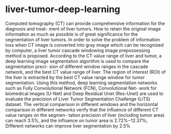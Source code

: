 # liver-tumor-deep-learning
Computed tomography (CT) can provide comprehensive information for the diagnosis and treat- ment of liver tumors. How to retain the original image information as much as possible is of great significance for the segmentation of liver tumors. In order to solve the problem of information loss when CT image is converted into gray image which can be recognized by computer, a liver tumor cascade windowing image prepossessing method is proposed. According to the CT value range of liver and tumor, a deep learning image segmentation algorithm is used to compare the segmentation preci- sion of different window ranges in the cascade network, and the best CT value range of liver. The region of interest (ROI) of the liver is extracted by the best CT value range window for tumor segmentation. Using this method, deep learning segmentation networks such as Fully Convolutional Network (FCN), Convolutional Net- work for biomedical images (U-Net) and Deep Residual Unet (Res-Unet) are used to evaluate the precision of Liver Tumor Segmentation Challenge (LiTS) dataset. The vertical comparison in different windows and the horizontal comparison in different networks verify that the influence of different CT value ranges on the segmen- tation precision of liver (including tumor area) can reach 3.5%, and the influence on tumor area is 2.72%−12.37%; Different networks can improve liver segmentation by 2.5%
